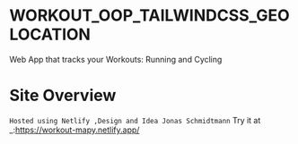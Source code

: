 # WORKOUT_OOP_TAILWINDCSS_GEOLOCATION
Web App that tracks your Workouts: Running and Cycling

# Site Overview
`Hosted using Netlify ,Design and Idea Jonas Schmidtmann` Try it at _:https://workout-mapy.netlify.app/


